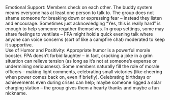 Emotional Support: Members check on each other. The buddy system means everyone has at least one person to talk to. The group does not shame someone for breaking down or expressing fear – instead they listen and encourage. Sometimes just acknowledging “Yes, this is really hard” is enough to help someone regather themselves. In group settings, some may share feelings to ventilate – FPA might hold a quick evening talk where anyone can voice concerns (sort of like a campfire chat) moderated to keep it supportive.  
Use of Humor and Positivity: Appropriate humor is a powerful morale booster. FPA doesn’t forbid laughter – in fact, cracking a joke in a grim situation can relieve tension (as long as it’s not at someone’s expense or undermining seriousness). Some members naturally fill the role of morale officers – making light comments, celebrating small victories (like cheering when power comes back on, even if briefly). Celebrating birthdays or achievements even during crises can help; maybe someone rigged a solar charging station – the group gives them a hearty thanks and maybe a fun nickname.
